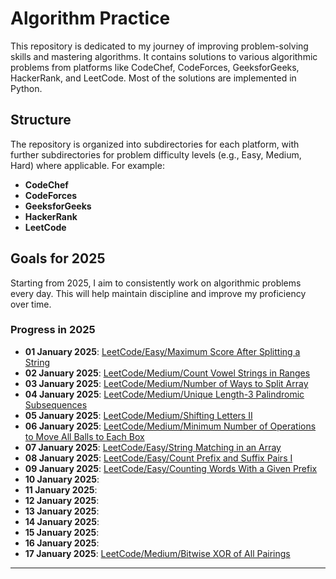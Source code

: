 # Algorithm Practice

This repository is dedicated to my journey of improving problem-solving skills and mastering algorithms. It contains solutions to various algorithmic problems from platforms like CodeChef, CodeForces, GeeksforGeeks, HackerRank, and LeetCode. Most of the solutions are implemented in Python.

## Structure

The repository is organized into subdirectories for each platform, with further subdirectories for problem difficulty levels (e.g., Easy, Medium, Hard) where applicable. For example:

- **CodeChef**
- **CodeForces**
- **GeeksforGeeks**
- **HackerRank**
- **LeetCode**

## Goals for 2025

Starting from 2025, I aim to consistently work on algorithmic problems every day. This will help maintain discipline and improve my proficiency over time.

### Progress in 2025

- **01 January 2025**: [LeetCode/Easy/Maximum Score After Splitting a String](./LeetCode/Easy/Maximum%20Score%20After%20Splitting%20a%20String/)
- **02 January 2025**: [LeetCode/Medium/Count Vowel Strings in Ranges](./LeetCode/Medium/Count%20Vowel%20Strings%20in%20Ranges/)
- **03 January 2025**: [LeetCode/Medium/Number of Ways to Split Array](./LeetCode/Medium/Number%20of%20Ways%20to%20Split%20Array/)
- **04 January 2025**: [LeetCode/Medium/Unique Length-3 Palindromic Subsequences](./LeetCode/Medium/Unique%20Length-3%20Palindromic%20Subsequences/)
- **05 January 2025**: [LeetCode/Medium/Shifting Letters II](./LeetCode/Medium/Shifting%20Lett%20II)
- **06 January 2025**: [LeetCode/Medium/Minimum Number of Operations to Move All Balls to Each Box](./LeetCode/Medium/Minimum%20Number%20of%20Operations%20to%20Move%20All%20Balls%20to%20Each%20Box/)
- **07 January 2025**: [LeetCode/Easy/String Matching in an Array](./LeetCode/Easy/String%20Matching%20in%20an%20Array/)
- **08 January 2025**: [LeetCode/Easy/Count Prefix and Suffix Pairs I](./LeetCode/Easy/Count%20Prefix%20and%20Suffix%20Pairs%20I/)
- **09 January 2025**: [LeetCode/Easy/Counting Words With a Given Prefix](./LeetCode/Easy/Counting%20Words%20With%20a%20Given%20Prefix/)
- **10 January 2025**:
- **11 January 2025**:
- **12 January 2025**:
- **13 January 2025**:
- **14 January 2025**:
- **15 January 2025**:
- **16 January 2025**:
- **17 January 2025**: [LeetCode/Medium/Bitwise XOR of All Pairings](./LeetCode/Medium/Bitwise%20XOR%20of%20All%20Pairings/)
---

